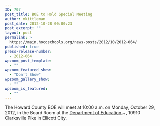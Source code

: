 ```yaml
---
ID: 707
post_title: BOE to Hold Special Meeting
author: mkittleman
post_date: 2012-10-28 00:00:23
post_excerpt: ""
layout: post
permalink: >
  https://main.hocoschools.org/news-posts/2012/10/2012-064/
published: true
press-release-number:
  - 2012-064
wpzoom_post_template:
  - ""
wpzoom_featured_show:
  - "Don't Show"
wpzoom_gallery_show:
  - ""
wpzoom_is_featured:
  - ""
---
```

The Howard County BOE will meet at 10:00 a.m. on Monday, October 29, 2012, in the Board Room at the <a href="http://maps.google.com/maps?hl=en&amp;q=10910+Clarksville+Pike,+Ellicott+City,+MD+21042&amp;btnG=Search" target="_blank">Department of Education <img alt="new webpage icon" src="http://www.hcpss.org/images/new_webpage.gif" width="11" height="10" align="bottom" border="0" /></a>, 10910 Clarksville Pike in Ellicott City.